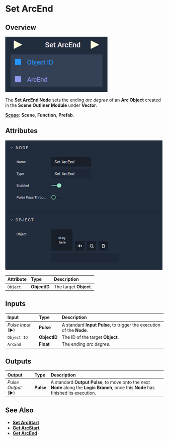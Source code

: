 # Set ArcEnd

## Overview

![The Set ArcEnd Node.](../../../../.gitbook/assets/setarcendupdatedimage.png)

The **Set ArcEnd Node** sets the ending _arc degree_ of an **Arc Object** created in the **Scene Outliner Module** under **Vector**.

[**Scope**](../../../overview.md#scopes): **Scene**, **Function**, **Prefab**.

## Attributes

![The Set ArcEnd Node Attributes.](../../../../.gitbook/assets/node-set-arcend-attr.png)

| Attribute | Type | Description |
| :--- | :--- | :--- |
| `Object` | **ObjectID** | The target **Object**. |

## Inputs

| Input | Type | Description |
| :--- | :--- | :--- |
| _Pulse Input_ \(►\) | **Pulse** | A standard **Input Pulse**, to trigger the execution of the **Node**. |
| `Object ID` | **ObjectID** | The ID of the target **Object**. |
| `ArcEnd` | **Float** | The ending _arc degree_. |

## Outputs

| Output | Type | Description |
| :--- | :--- | :--- |
| _Pulse Output_ \(►\) | **Pulse** | A standard **Output Pulse**, to move onto the next **Node** along the **Logic Branch**, once this **Node** has finished its execution. |

## See Also

* [**Set ArcStart**](setarcstart.md)
* [**Get ArcStart**](getarcstart.md)
* [**Get ArcEnd**](getarcend.md)

